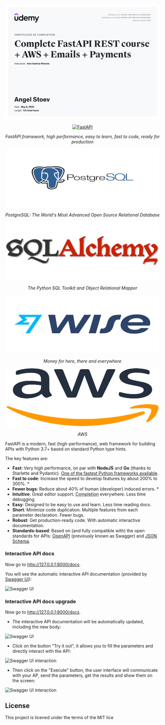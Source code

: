 ![Complete FastAPI REST course + AWS + Emails + Payments](https://github.com/AngelStoev88/FASTApi_AWS_Project/blob/main/UC-40f21062-440f-4686-9e0f-1c26a2d0b002.jpg)


<p align="center">
  <a href="https://fastapi.tiangolo.com"><img src="https://fastapi.tiangolo.com/img/logo-margin/logo-teal.png" alt="FastAPI" width="500" height="190"></a>
</p>
<p align="center">
    <em>FastAPI framework, high performance, easy to learn, fast to code, ready for production</em>
</p>
<p align="center">
  <a href="https://www.postgresql.org/"><img src="https://github.com/AngelStoev88/FASTApi_AWS_Project/blob/main/utils/postgres-logo-1.png" width="500" height="190"></a>
</p>
<p align="center">
    <em>PostgreSQL: The World's Most Advanced Open Source Relational Database</em>
</p>
<p align="center">
  <a href="https://www.sqlalchemy.org/"><img src="https://github.com/AngelStoev88/FASTApi_AWS_Project/blob/main/utils/connect-a-flask-app-to-a-mysql-database-with-sqlalchemy-and-pymysql.jpg" alt="alchemy" width="500" height="190"></a>
</p>
<p align="center">
    <em>The Python SQL Toolkit and Object Relational Mapper</em>
</p>
<p align="center">
  <a href="https://wise.com/"><img src="https://github.com/AngelStoev88/FASTApi_AWS_Project/blob/main/utils/wise.jpg" alt="wise" width="500" height="190"></a>
</p>
<p align="center">
    <em>Money for here, there and everywhere</em>
</p>
<p align="center">
  <a href="https://aws.amazon.com/"><img src="https://github.com/AngelStoev88/FASTApi_AWS_Project/blob/main/utils/800px-Amazon_Web_Services_Logo.svg.png" alt="aws" width="500" height="190"></a>
</p>
<p align="center">
    <em>AWS</em>
</p>
FastAPI is a modern, fast (high-performance), web framework for building APIs with Python 3.7+ based on standard Python type hints.

The key features are:

* **Fast**: Very high performance, on par with **NodeJS** and **Go** (thanks to Starlette and Pydantic). [One of the fastest Python frameworks available](#performance).
* **Fast to code**: Increase the speed to develop features by about 200% to 300%. *
* **Fewer bugs**: Reduce about 40% of human (developer) induced errors. *
* **Intuitive**: Great editor support. <abbr title="also known as auto-complete, autocompletion, IntelliSense">Completion</abbr> everywhere. Less time debugging.
* **Easy**: Designed to be easy to use and learn. Less time reading docs.
* **Short**: Minimize code duplication. Multiple features from each parameter declaration. Fewer bugs.
* **Robust**: Get production-ready code. With automatic interactive documentation.
* **Standards-based**: Based on (and fully compatible with) the open standards for APIs: <a href="https://github.com/OAI/OpenAPI-Specification" class="external-link" target="_blank">OpenAPI</a> (previously known as Swagger) and <a href="https://json-schema.org/" class="external-link" target="_blank">JSON Schema</a>.


### Interactive API docs

Now go to <a href="http://127.0.0.1:8000/docs" class="external-link" target="_blank">http://127.0.0.1:8000/docs</a>.

You will see the automatic interactive API documentation (provided by <a href="https://github.com/swagger-api/swagger-ui" class="external-link" target="_blank">Swagger UI</a>):

![Swagger UI](https://fastapi.tiangolo.com/img/index/index-01-swagger-ui-simple.png)



### Interactive API docs upgrade

Now go to <a href="http://127.0.0.1:8000/docs" class="external-link" target="_blank">http://127.0.0.1:8000/docs</a>.

* The interactive API documentation will be automatically updated, including the new body:

![Swagger UI](https://fastapi.tiangolo.com/img/index/index-03-swagger-02.png)

* Click on the button "Try it out", it allows you to fill the parameters and directly interact with the API:

![Swagger UI interaction](https://fastapi.tiangolo.com/img/index/index-04-swagger-03.png)

* Then click on the "Execute" button, the user interface will communicate with your AP, send the parameters, get the results and show them on the screen:

![Swagger UI interaction](https://fastapi.tiangolo.com/img/index/index-05-swagger-04.png)



## License

This project is licened under the terms of the MIT lice
